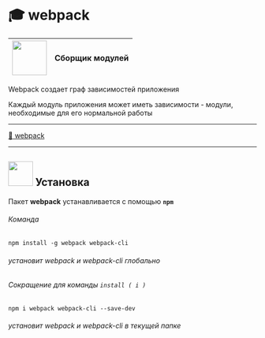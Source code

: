 # :mortar_board: webpack

| <img src="https://webpack.js.org/d19378a95ebe6b15d5ddea281138dcf4.svg" width="70"/> | Сборщик модулей |
|-|-|

Webpack создает граф зависимостей приложения

Каждый модуль приложения может иметь зависимости - модули, необходимые для его нормальной работы

***
[:link: webpack](https://webpack.js.org/api/module-methods/#es6-recommended-)
***

## <img src="https://gitforwindows.org/img/gwindows_logo.png" width="50"/> Установка

Пакет  **webpack**  устанавливается с помощью **`npm`**

###### Команда

    npm install -g webpack webpack-cli

###### установит  _webpack_ и  _webpack-cli_  глобально 

###### Сокращение для команды `install ( i )`

    npm i webpack webpack-cli --save-dev

###### установит  _webpack_ и  _webpack-cli_  в текущей папке
